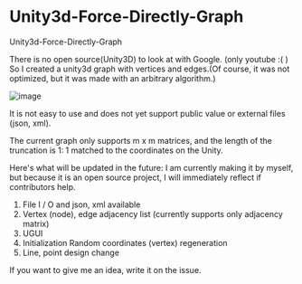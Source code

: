 # Unity3d-Force-Directly-Graph
Unity3d-Force-Directly-Graph

There is no open source(Unity3D) to look at with Google. (only youtube :( )
So I created a unity3d graph with vertices and edges.(Of course, it was not optimized, but it was made with an arbitrary algorithm.)

![image](https://user-images.githubusercontent.com/13187010/55126313-0a16a300-5150-11e9-8031-fa635bff8efe.png)

It is not easy to use and does not yet support public value or external files (json, xml).

The current graph only supports m x m matrices, and the length of the truncation is 1: 1 matched to the coordinates on the Unity.

Here's what will be updated in the future: I am currently making it by myself, but because it is an open source project, I will immediately reflect if contributors help.

1. File I / O and json, xml available
2. Vertex (node), edge adjacency list (currently supports only adjacency matrix)
3. UGUI
4. Initialization Random coordinates (vertex) regeneration
5. Line, point design change

If you want to give me an idea, write it on the issue.
